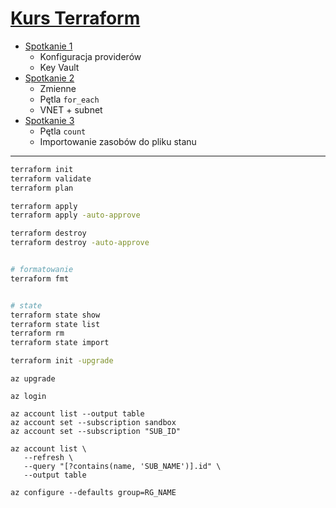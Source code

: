 # [Kurs Terraform](https://portal.szkolachmury.pl/products/terraform-praktyczny-kurs-iac)

* [Spotkanie 1](./spotkanie1/)
   * Konfiguracja providerów
   * Key Vault
* [Spotkanie 2](./spotkanie2/)
   * Zmienne
   * Pętla `for_each`
   * VNET + subnet
* [Spotkanie 3](./spotkanie3/)
   * Pętla `count`
   * Importowanie zasobów do pliku stanu



---


```bash
terraform init
terraform validate
terraform plan

terraform apply
terraform apply -auto-approve

terraform destroy 
terraform destroy -auto-approve


# formatowanie
terraform fmt


# state
terraform state show
terraform state list
terraform rm
terraform state import

terraform init -upgrade
```

```
az upgrade

az login

az account list --output table
az account set --subscription sandbox
az account set --subscription "SUB_ID"

az account list \
   --refresh \
   --query "[?contains(name, 'SUB_NAME')].id" \
   --output table

az configure --defaults group=RG_NAME
```
